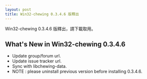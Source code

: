 ```yaml
---
layout: post
title: Win32-chewing 0.3.4.6 版釋出
---
```

Win32-chewing 0.3.4.6 版釋出，請下載取用。

What's New in Win32-chewing 0.3.4.6
----------------------------------------------------------
* Update group/forum url.
* Update issue tracker url.
* Sync with libchewing-data.
* NOTE : please uninstall previous version before installing 0.3.4.6.
